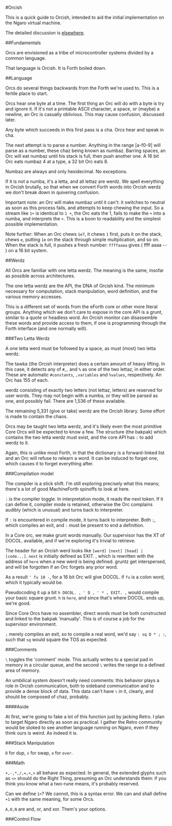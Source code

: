 #Orcish

This is a quick guide to Orcish, intended to aid the initial implementation on the Ngaro virtual machine.

The detailed discussion is [elsewhere](https://github.com/mnemnion/imp/tree/master/Forge/markdown/ArdForth). 

##Fundamentals

Orcs are envisioned as a tribe of microcontroller systems divided by a common language. 

That language is Orcish. It is Forth boiled down. 

##Language

Orcs do several things backwards from the Forth we're used to. This is a fertile place to start.

Orcs hear one byte at a time. The first thing an Orc will do with a byte is try and ignore it. If it's not a printable ASCII character, a space, or (maybe) a newline, an Orc is casually oblivious. This may cause confusion, discussed later.

Any byte which succeeds in this first pass is a cha. Orcs hear and speak in cha. 

The next attempt is to parse a number. Anything in the range [a-f0-9] will parse as a number, these chaz being known as numbaz. Barring spaces, an Orc will eat numbaz until his stack is full, then push another one. A 16 bit Orc eats numbaz 4 at a type, a 32 bit Orc eats 8. 

Numbaz are always and only hexidecimal. No exceptions. 

If it is not a numba, it's a letta, and all lettaz are werdz. We spell everything in Orcish brutally, so that when we convert Forth words into Orcish werdz we don't break down in quivering confusion. 

Important note: an Orc will make numbaz until it can't: it switches to neutral as soon as this process fails, and attempts to keep chewing the input. So a stream like `1+` is identical to `1 +`, the Orc eats the 1, fails to make the `+` into a numba, and interprets the `+`. This is a boon to readability and the simplest possible implementation.

Note further: When an Orc chews `1e7`, it chews `1` first, puts it on the stack, chews `e`, putting `1e` on the stack through simple multplication, and so on. When the stack is full, it pushes a fresh number: `ffffaaaa` gives ( ffff aaaa -- ) on a 16 bit system. 

##Werdz

All Orcs are familiar with one letta werdz. The meaning is the same, insofar as possible across architectures. 

The one letta werdz are the API, the DNA of Orcish kind. The minimum necessary for computation, stack manipulation, word definition, and the various memory accesses. 

This is a different set of words from the eForth core or other more literal groups. Anything which we don't care to expose in the core API is a grunt, similar to a quote or headless word. An Orcish monitor can disassemble these words and provide access to them, if one is programming through the Forth interface (and one normally will). 

###Two Letta Werdz

A one letta werd must be followed by a space, as must (most) two letta werdz. 

The tawka (the Orcish interpreter) does a certain amount of heavy lifting. In this case, it detects any of `#`,`,` and `%` as one of the two lettaz, in either order. These are automatic `#constants`, `,variables` and `%values`, respectively. An Orc has 155 of each. 

werdz consisting of exactly two letters (not lettaz, letters) are reserved for user words. They may not begin with a numba, or they will be parsed as one, and possibly fail. There are 1,536 of these available. 

The remaining 5,331 (give or take) werdz are the Orcish library. Some effort is made to contain the chaos.

Orcs may be taught two letta werdz, and it's likely even the most primitive Core Orcs will be expected to know a few. The structure (the bakpak) which contains the two letta werdz must exist, and the core API has `:` to add werdz to it. 

Again, this is unlike most Forth, in that the dictionary is a forward-linked list and an Orc will refuse to relearn a word. It can be induced to forget one, which causes it to forget everything after. 

###Compilation model

The compiler is a stick shift. I'm still exploring precisely what this means; there's a lot of good MachineForth spinoffs to look at here.

`:` is the compiler toggle. In interpretation mode, it reads the next token. If it can define it, compiler mode is retained, otherwise the Orc complains audibly (which is unusual) and turns back to interpreter. 

If `:` is encountered in compile mode, it turns back to interpreter. Both `;`, which compiles an exit, and `:` must be present to end a definition. 

In a Core orc, we make grunt words manually. Our supervisor has the XT of DOCOL. available, and if we're exploring it's trivial to retrieve.

The header for an Orcish werd looks like ` [werd] [next] [head] | [code...] `. 	`next` is initially defined as EXIT. , which is rewritten with the address of `here` when a new werd is being defined. gruntz get interspersed, and will be forgotten if an Orc forgets any prior word. 

As a result ` ' fu 10 - `, for a 16 bit Orc will give DOCOL. if `fu` is a colon word, which it typically would be. 

Pseudocoding it up a bit ` h DOCOL. , ' D , ' * , EXIT. , ` would compile your basic square grunt. `h` is `here`, and since that's where DOCOL. ends up, we're good. 

Since Core Orcs have no assembler, direct words must be both constructed and linked to the bakpak 'manually'. This is of course a job for the supervisor environment. 

`;` merely compiles an exit, so to compile a real word, we'd say `: sq D * ; :`, such that `sq` would square the TOS as expected. 

###Comments

`\` toggles the 'comment' mode. This actually writes to a special pad in memory in a circular queue, and the second `\` writes the range to a defined area of memory.

An umbilical system doesn't really need comments: this behavior plays a role in Orcish communication, both to sideband communication and to provide a dense block of data. This data can't have `\` in it, clearly, and should be composed of chaz, probably. 

####Aside

At first, we're going to fake a lot of this function just by jacking Retro. I plan to target Ngaro directly as soon as practical. I gather the Retro community would be stoked to see another language running on Ngaro, even if they think ours is weird. As indeed it is. 

###Stack Manipulation

`D` for dup, `s` for swap, `o` for `over`.

###Math

`+,-,*,/,=,<,>` all behave as expected. In general, the extended glyphs such as `<>` should do the Right Thing, presuming an Orc understands them: if you think you know what a two-rune means, it's probably reserved.

Can we define `1+`? We cannot, this is a syntax error. We can and shall define `+1` with the same meaning, for some Orcs.

`A,O,N` are and, or, and xor. Them's your options.

###Control Flow




